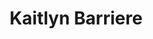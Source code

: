 ---
title: Kaitlyn Barriere
description: Research Coordinator
background: "/images/psych_img.png"
---